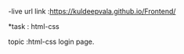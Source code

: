 -live url link :https://kuldeepvala.github.io/Frontend/

*task : html-css

topic :html-css login page.